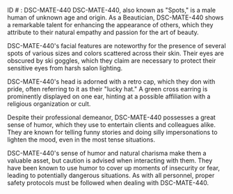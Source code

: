 ID # : DSC-MATE-440
DSC-MATE-440, also known as "Spots," is a male human of unknown age and origin. As a Beautician, DSC-MATE-440 shows a remarkable talent for enhancing the appearance of others, which they attribute to their natural empathy and passion for the art of beauty.

DSC-MATE-440's facial features are noteworthy for the presence of several spots of various sizes and colors scattered across their skin. Their eyes are obscured by ski goggles, which they claim are necessary to protect their sensitive eyes from harsh salon lighting.

DSC-MATE-440's head is adorned with a retro cap, which they don with pride, often referring to it as their "lucky hat." A green cross earring is prominently displayed on one ear, hinting at a possible affiliation with a religious organization or cult.

Despite their professional demeanor, DSC-MATE-440 possesses a great sense of humor, which they use to entertain clients and colleagues alike. They are known for telling funny stories and doing silly impersonations to lighten the mood, even in the most tense situations.

DSC-MATE-440's sense of humor and natural charisma make them a valuable asset, but caution is advised when interacting with them. They have been known to use humor to cover up moments of insecurity or fear, leading to potentially dangerous situations. As with all personnel, proper safety protocols must be followed when dealing with DSC-MATE-440.